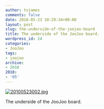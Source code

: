 ```yaml
---
author: tvjames
comments: false
date: 2010-05-23 10:29:34+00:00
layout: post
slug: the-underside-of-the-joojoo-board
title: The underside of the JooJoo board.
wordpress_id: 24
categories:
- JooJoo
tags:
- joojoo
archive: 
- 2010
2010:
- '05'
---
```


[![20100523002.jpg](/content/posts/images/20100523002_zps7a3b22af.jpg)](/content/posts/images/20100523002_zps7a3b22af.jpg "photo 20100523002_zps7a3b22af.jpg")

The underside of the JooJoo board.
